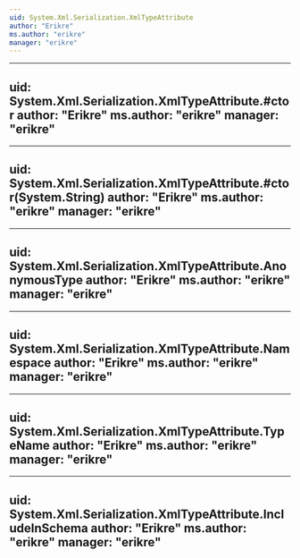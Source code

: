 ```yaml
---
uid: System.Xml.Serialization.XmlTypeAttribute
author: "Erikre"
ms.author: "erikre"
manager: "erikre"
---
```


---
uid: System.Xml.Serialization.XmlTypeAttribute.#ctor
author: "Erikre"
ms.author: "erikre"
manager: "erikre"
---

---
uid: System.Xml.Serialization.XmlTypeAttribute.#ctor(System.String)
author: "Erikre"
ms.author: "erikre"
manager: "erikre"
---

---
uid: System.Xml.Serialization.XmlTypeAttribute.AnonymousType
author: "Erikre"
ms.author: "erikre"
manager: "erikre"
---

---
uid: System.Xml.Serialization.XmlTypeAttribute.Namespace
author: "Erikre"
ms.author: "erikre"
manager: "erikre"
---

---
uid: System.Xml.Serialization.XmlTypeAttribute.TypeName
author: "Erikre"
ms.author: "erikre"
manager: "erikre"
---

---
uid: System.Xml.Serialization.XmlTypeAttribute.IncludeInSchema
author: "Erikre"
ms.author: "erikre"
manager: "erikre"
---
